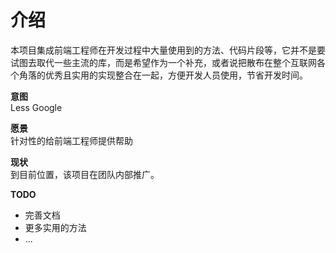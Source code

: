 # 介绍

本项目集成前端工程师在开发过程中大量使用到的方法、代码片段等，它并不是要试图去取代一些主流的库，而是希望作为一个补充，或者说把散布在整个互联网各个角落的优秀且实用的实现整合在一起，方便开发人员使用，节省开发时间。

**意图**  
Less Google

**愿景**  
针对性的给前端工程师提供帮助

**现状**  
到目前位置，该项目在团队内部推广。

**TODO**  
- 完善文档
- 更多实用的方法
- ...